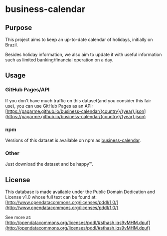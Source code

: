 # business-calendar

## Purpose

This project aims to keep an up-to-date calendar of holidays, initially on Brazil.

Besides holiday information, we also aim to update it with useful information such as limited banking/financial operation on a day.

## Usage

### GitHub Pages/API

If you don't have much traffic on this dataset(and you consider this fair use), you can use GitHub Pages as an API: [https://pagarme.github.io/business-calendar/{country}/{year}.json](https://pagarme.github.io/business-calendar/{country}/{year}.json)

### npm

Versions of this dataset is available on npm as [business-calendar](https://npmjs.org/package/business-calendar).

### Other

Just download the dataset and be happy™.

## License

This database is made available under the Public Domain Dedication and License v1.0 whose full text can be found at: [http://www.opendatacommons.org/licenses/pddl/1.0/](http://www.opendatacommons.org/licenses/pddl/1.0/)

See more at: [http://opendatacommons.org/licenses/pddl/#sthash.iqs9vMHM.dpuf](http://opendatacommons.org/licenses/pddl/#sthash.iqs9vMHM.dpuf)


